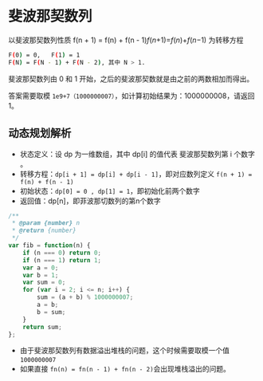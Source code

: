 # 斐波那契数列

以斐波那契数列性质 f(n + 1) = f(n) + f(n - 1)*f*(*n*+1)=*f*(*n*)+*f*(*n*−1) 为转移方程

```bash
F(0) = 0,   F(1) = 1
F(N) = F(N - 1) + F(N - 2), 其中 N > 1.
```

斐波那契数列由 0 和 1 开始，之后的斐波那契数就是由之前的两数相加而得出。

答案需要取模 `1e9+7（1000000007）`，如计算初始结果为：1000000008，请返回 1。

## 动态规划解析

- 状态定义：设 dp 为一维数组，其中 dp[i] 的值代表 斐波那契数列第 i 个数字 。
- 转移方程：`dp[i + 1] = dp[i] + dp[i - 1]`，即对应数列定义 `f(n + 1) = f(n) + f(n - 1)`
- 初始状态：`dp[0] = 0 , dp[1] = 1`，即初始化前两个数字
- 返回值：dp[n]，即菲波那切数列的第n个数字

```javascript
/**
 * @param {number} n
 * @return {number}
 */
var fib = function(n) {
    if (n === 0) return 0;
    if (n === 1) return 1;
    var a = 0;
    var b = 1;
    var sum = 0;
    for (var i = 2; i <= n; i++) {
        sum = (a + b) % 1000000007;
        a = b;
        b = sum;
    }
    return sum;
};
```



- 由于斐波那契数列有数据溢出堆栈的问题，这个时候需要取模一个值 `1000000007`
- 如果直接 `fn(n) = fn(n - 1) + fn(n - 2)`会出现堆栈溢出的问题。
